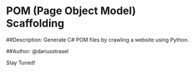 # POM (Page Object Model) Scaffolding

##Description:
Generate C# POM files by crawling a website using Python.

##Author:
@dariusstrasel


Stay Tuned!